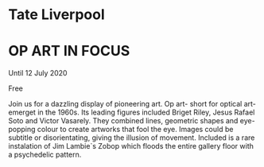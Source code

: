 # Tate Liverpool
<html>
	<body>
	  <h1>OP ART IN FOCUS</h1>
	  <p>Until 12 July 2020</p>
	  <P>Free</p>
	  <p>Join us for a dazzling display of pioneering art. Op art- short for optical art- emerget in the 1960s. 
	  Its leading figures included Briget Riley, Jesus Rafael Soto and Victor Vasarely.
	  They combined lines, geometric shapes and eye- popping colour to create artworks that fool the eye.
	  Images could be subtitle or disorientating, giving the illusion of movement.
	  Included is a rare instalation of Jim Lambie`s Zobop which floods the entire gallery floor with a psychedelic pattern.</p>
	  </body>
	  </html>
